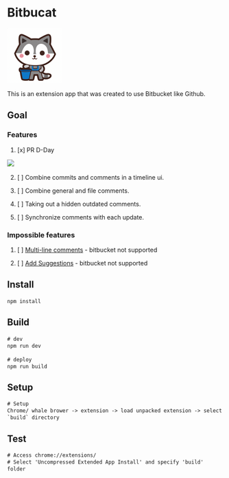 # Bitbucat

![logo](./public/img/logo-128.png)

This is an extension app that was created to use Bitbucket like Github.

## Goal

### Features

1. [x] PR D-Day

![](https://user-images.githubusercontent.com/26294469/187988212-6f5f4ba0-d802-4bef-9484-3d4a9ba17e0c.png)

2. [ ] Combine commits and comments in a timeline ui.

3. [ ] Combine general and file comments.

4. [ ] Taking out a hidden outdated comments.

5. [ ] Synchronize comments with each update.

### Impossible features

1. [ ] [Multi-line comments](https://www.facebook.com/GitHub/videos/multi-line-comments-have-arrivedyou-can-now-highlight-multiple-lines-in-a-pull-r/2734085156602913/) - bitbucket not supported

2. [ ] [Add Suggestions](https://egghead.io/lessons/github-add-suggestions-in-a-github-pr-review) - bitbucket not supported

## Install

```shell
npm install
```

## Build

```shell
# dev
npm run dev

# deploy
npm run build
```

## Setup

```
# Setup
Chrome/ whale brower -> extension -> load unpacked extension -> select `build` directory
```

## Test

```
# Access chrome://extensions/
# Select 'Uncompressed Extended App Install' and specify 'build' folder
```
